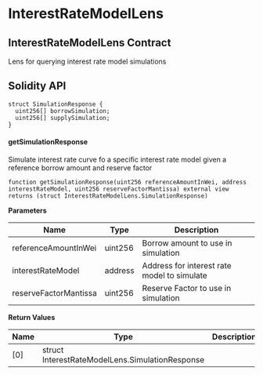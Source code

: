 # InterestRateModelLens

## InterestRateModelLens Contract

Lens for querying interest rate model simulations

## Solidity API

```solidity
struct SimulationResponse {
  uint256[] borrowSimulation;
  uint256[] supplySimulation;
}
```

#### getSimulationResponse

Simulate interest rate curve fo a specific interest rate model given a reference borrow amount and reserve factor

```solidity
function getSimulationResponse(uint256 referenceAmountInWei, address interestRateModel, uint256 reserveFactorMantissa) external view returns (struct InterestRateModelLens.SimulationResponse)
```

**Parameters**

| Name                  | Type    | Description                                 |
| --------------------- | ------- | ------------------------------------------- |
| referenceAmountInWei  | uint256 | Borrow amount to use in simulation          |
| interestRateModel     | address | Address for interest rate model to simulate |
| reserveFactorMantissa | uint256 | Reserve Factor to use in simulation         |

**Return Values**

| Name | Type                                            | Description |
| ---- | ----------------------------------------------- | ----------- |
| \[0] | struct InterestRateModelLens.SimulationResponse |             |

